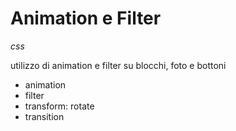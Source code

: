 # Animation e Filter

_css_

utilizzo di animation e filter su blocchi, foto e bottoni

- animation
- filter
- transform: rotate
- transition
